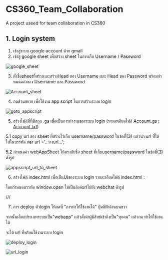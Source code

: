 # CS360_Team_Collaboration
A project useed for team collaboration in CS360

## 1. Login system
1. เข้าสู่ระบบ google account ด้วย gmail
2. เข้าสู google sheet เพื่อสร้าง sheet ในการเก็บ Username / Password

![google_sheet](https://user-images.githubusercontent.com/89339473/191465600-eb1c2b29-9dde-42c2-81e7-8d2c75ab1398.png)

3. ตั้งชื่อsheetที่สร้างเเละสร้างHead ของ Username เเละ Head ของ Password พร้อมกำหนดคค่าของ Username เเละ Password

![Account_sheet](https://user-images.githubusercontent.com/89339473/191472669-ad432fa5-fe69-46b0-8df4-56f2f201823f.png)

4. กดส่วนขยาย เพื่อใช้งาน app script ในการสร้างระบบ login

![goto_appscript](https://user-images.githubusercontent.com/89339473/191475333-ee398a6b-662b-4f83-977d-f3ba4a4daabd.png)

5. สร้างไฟล์ที่ที่มีสกุล .gs เพื่อเป็นการทำงานของระบบ login
(รายละเอียดไฟล์ Account.gs :
[Account.txt](https://github.com/pummyketak/CS360_team_group/files/9615531/Account.txt))

5.1 copy url ของ sheet ที่สร้างไว้เก็บ username/password ในข้อที่(3) 
เเล้วนำ url ที่ได้ใส่ในบรรทัด var url ='..วางurl...'; 

5.2 กำหนดค่า webAppSheet ให้ตรงกับชื่อ sheet ที่เก็บusername/password ในข้อที่(3)
ดังรูป

![appscript_url_to_sheet](https://user-images.githubusercontent.com/89339473/191482062-62a5768a-4750-4966-8da4-457b88f07dad.png)


6. สร้างไฟล์ index.html เพื่อเป็นUIของระบบ login
รายละเอียดไฟล์ index.html : 

โดยกำหนดบรรทัด window.open ให้เป็นลิงค์urlไปยัง webchat ดังรูป

///



7. การ deploy ตัวlogin ให้กดที่ "การทำให้ใช้งานได้" ปุ่มสีฟ้าด้านบนขวา 

จากนั้นเลือกประเภทระบบเป็น"webapp" เเล้วตั้งค่าผู้มีสิทธ์เข้าถึงเป็น"ทุกคน" เเล้วกด ทำให้ใช้งานได้

จะได้ url ที่พร้อมใช้งานระบบ login

![deploy_login](https://user-images.githubusercontent.com/89339473/191503102-228b2eee-4677-46a0-9ccc-ae6e9baa248e.png)


![url_login](https://user-images.githubusercontent.com/89339473/191503817-fad10816-e0a4-4a55-82ae-3a2ef66c29ed.png)
